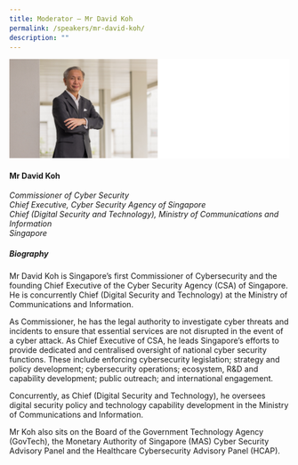 ```yaml
---
title: Moderator – Mr David Koh
permalink: /speakers/mr-david-koh/
description: ""
---
```

![](/images/2023%20Speakers/mr%20david%20koh.png)

#### **Mr David Koh**

*Commissioner of Cyber Security 
<br>Chief Executive, Cyber Security Agency of Singapore<br>Chief (Digital Security and Technology), Ministry of Communications and Information<br>Singapore*


##### **Biography**
Mr David Koh is Singapore’s first Commissioner of Cybersecurity and the founding Chief Executive of the Cyber Security Agency (CSA) of Singapore. He is concurrently Chief (Digital Security and Technology) at the Ministry of Communications and Information.

As Commissioner, he has the legal authority to investigate cyber threats and incidents to ensure that essential services are not disrupted in the event of a cyber attack. As Chief Executive of CSA, he leads Singapore’s efforts to provide dedicated and centralised oversight of national cyber security functions. These include enforcing cybersecurity legislation; strategy and policy development; cybersecurity operations; ecosystem, R&amp;D and capability development; public outreach; and international engagement.

Concurrently, as Chief (Digital Security and Technology), he oversees digital security policy and technology capability development in the Ministry of Communications and Information.

Mr Koh also sits on the Board of the Government Technology Agency (GovTech), the Monetary Authority of Singapore (MAS) Cyber Security Advisory Panel and the Healthcare Cybersecurity Advisory Panel (HCAP).